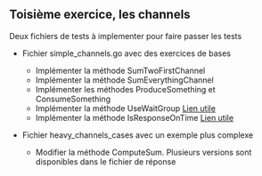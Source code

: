 ## Toisième exercice, les channels

Deux fichiers de tests à implementer pour faire passer les tests
* Fichier simple_channels.go avec des exercices de bases
    * Implémenter la méthode SumTwoFirstChannel
    * Implémenter la méthode SumEverythingChannel
    * Implémenter les méthodes ProduceSomething et ConsumeSomething
    * Implémenter la méthode UseWaitGroup [Lien utile](https://golang.org/pkg/sync/)
    * Implémenter la méthode IsResponseOnTime [Lien utile](https://golang.org/pkg/time/)

* Fichier heavy_channels_cases avec un exemple plus complexe
    * Modifier la méthode ComputeSum. Plusieurs versions sont disponibles dans le fichier de réponse
